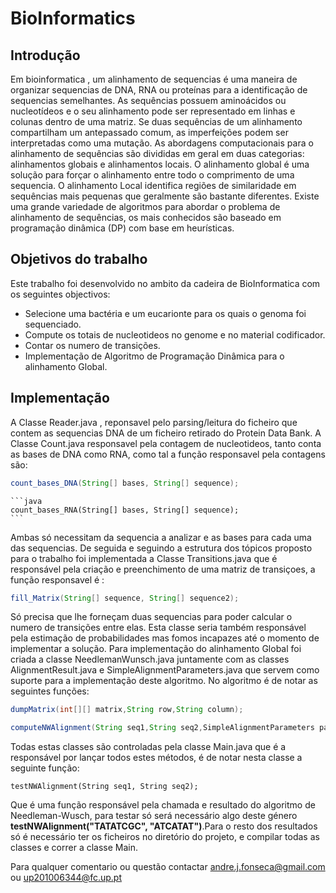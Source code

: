 # BioInformatics
## Introdução
Em bioinformatica , um alinhamento de sequencias é uma maneira de organizar sequencias de DNA, RNA ou proteínas para a identificação de sequencias semelhantes.
As sequências possuem aminoácidos ou nucleotídeos e o seu alinhamento pode ser representado em linhas e colunas dentro de uma matriz. 
Se duas sequências de um alinhamento compartilham um antepassado comum, as imperfeições podem ser interpretadas como uma mutação.
As abordagens computacionais para o alinhamento de sequências são divididas em geral em duas categorias: alinhamentos globais e alinhamentos locais. O alinhamento global é uma solução para forçar o alinhamento entre todo o comprimento de uma sequencia. O alinhamento Local identifica regiões de similaridade em sequências mais pequenas que geralmente são bastante diferentes.
Existe uma grande variedade de algoritmos para abordar o problema de alinhamento de sequências, os mais conhecidos são baseado em programação dinâmica (DP) com base em heurísticas.

## Objetivos do trabalho
Este trabalho foi desenvolvido no ambito da cadeira de BioInformatica com os seguintes objectivos:

  * Selecione uma bactéria e um eucarionte para os quais o genoma foi sequenciado.
  * Compute os totais de nucleotideos no genome e no material codificador.
  * Contar os numero de transições.
  * Implementação de Algoritmo de Programação Dinâmica para o alinhamento Global.
  
## Implementação 
A Classe Reader.java , reponsavel pelo parsing/leitura do ficheiro que contem as sequencias DNA de um ficheiro retirado do Protein Data Bank.
A Classe Count.java responsavel pela contagem de nucleotideos, tanto conta as bases de DNA como RNA, como tal a função responsavel pela contagens são: 

  ```java 
  count_bases_DNA(String[] bases, String[] sequence);
  ```
    ```java 
    count_bases_RNA(String[] bases, String[] sequence); 
    ```
  
Ambas só necessitam da sequencia a analizar e as bases para cada uma das sequencias.
De seguida e seguindo a estrutura dos tópicos proposto para o trabalho foi implementada a Classe Transitions.java que é responsável pela criação e preenchimento de uma matriz de transiçoes, a função responsavel é :
 
  ```java 
  fill_Matrix(String[] sequence, String[] sequence2); 
  ```
 
Só precisa que lhe forneçam duas sequencias para poder calcular o numero de transições entre elas.
Esta classe seria também responsável pela estimação de probabilidades mas fomos incapazes até o momento de implementar a solução.
Para implementação do alinhamento Global foi criada a classe NeedlemanWunsch.java juntamente com as classes AlignmentResult.java e SimpleAlignmentParameters.java que servem como suporte para a implementação deste algoritmo.
No algoritmo é de notar as seguintes funções:
   ```java 
   dumpMatrix(int[][] matrix,String row,String column);
   ```  
   ```java 
   computeNWAlignment(String seq1,String seq2,SimpleAlignmentParameters parameters); 
   ```
 
Todas estas classes são controladas pela classe Main.java que é a responsável por lançar todos estes métodos, é de notar nesta classe a seguinte função:

 ```javas 
 testNWAlignment(String seq1, String seq2); 
 ```

Que é uma função responsável pela chamada e resultado do algoritmo de Needleman-Wusch, para testar só será necessário algo deste género **testNWAlignment("TATATCGC", "ATCATAT")**.Para o resto dos resultados só é necessário ter os ficheiros no diretório do projeto, e compilar todas as classes e correr a classe Main.

Para qualquer comentario ou questão contactar andre.j.fonseca@gmail.com ou up201006344@fc.up.pt 
